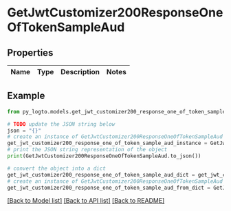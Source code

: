 # GetJwtCustomizer200ResponseOneOfTokenSampleAud


## Properties

Name | Type | Description | Notes
------------ | ------------- | ------------- | -------------

## Example

```python
from py_logto.models.get_jwt_customizer200_response_one_of_token_sample_aud import GetJwtCustomizer200ResponseOneOfTokenSampleAud

# TODO update the JSON string below
json = "{}"
# create an instance of GetJwtCustomizer200ResponseOneOfTokenSampleAud from a JSON string
get_jwt_customizer200_response_one_of_token_sample_aud_instance = GetJwtCustomizer200ResponseOneOfTokenSampleAud.from_json(json)
# print the JSON string representation of the object
print(GetJwtCustomizer200ResponseOneOfTokenSampleAud.to_json())

# convert the object into a dict
get_jwt_customizer200_response_one_of_token_sample_aud_dict = get_jwt_customizer200_response_one_of_token_sample_aud_instance.to_dict()
# create an instance of GetJwtCustomizer200ResponseOneOfTokenSampleAud from a dict
get_jwt_customizer200_response_one_of_token_sample_aud_from_dict = GetJwtCustomizer200ResponseOneOfTokenSampleAud.from_dict(get_jwt_customizer200_response_one_of_token_sample_aud_dict)
```
[[Back to Model list]](../README.md#documentation-for-models) [[Back to API list]](../README.md#documentation-for-api-endpoints) [[Back to README]](../README.md)


